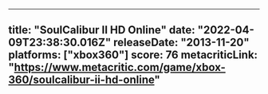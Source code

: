 
---
title: "SoulCalibur II HD Online"
date: "2022-04-09T23:38:30.016Z"
releaseDate: "2013-11-20"
platforms: ["xbox360"]
score: 76
metacriticLink: "https://www.metacritic.com/game/xbox-360/soulcalibur-ii-hd-online"
---
